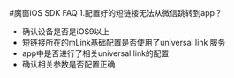 #魔窗iOS SDK FAQ
1.配置好的短链接无法从微信跳转到app？
* 确认设备是否是iOS9以上
* 短链接所在的mLink基础配置是否使用了universal link 服务
* app中是否进行了相关universal link的配置
* 确认相关参数是否配置正确